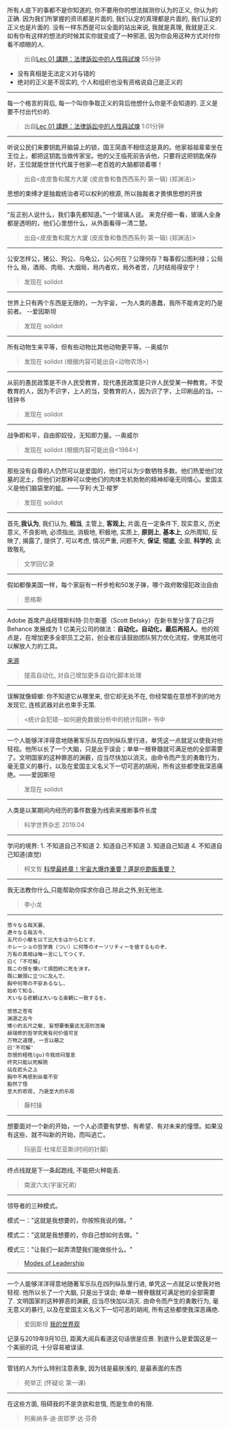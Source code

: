 所有人底下的事都不是你知道的,  你不要用你的想法揣测你认为的正义, 你认为的正确. 因为我们所掌握的资讯都是片面的, 我们认定的真理都是片面的, 我们认定的正义也是片面的. 没有一样东西是可以全面的站出来说, 我就是真理, 我就是正义. 如有你有这样的想法的时候其实你就变成了一种邪恶, 因为你会用这种方式对付你看不顺眼的人.

> 出自[Lec 01 講題：法律訴訟中的人性與試煉](https://www.youtube.com/watch?v=8ItyzvCKnps) 55分钟

* 没有真相是无法定义对与错的
* 绝对的正义是不现实的, 个人和组织也没有资格说自己是正义的
---

每一个格言的背后, 每一个叫你争取正义的背后他想什么你是不会知道的. 正义是要不付出代价的.

> 出自[Lec 01 講題：法律訴訟中的人性與試煉](https://www.youtube.com/watch?v=8ItyzvCKnps) 1:01分钟

---

听说公民们来要钥匙开脑袋上的锁，国王简直不相信这是真的。他家祖祖辈辈坐在王位上，都把这钥匙当做传家宝。他的父王临死前告诉他，只要将这把钥匙保存好，王位就能世世代代属于他家—老百姓的大脑都锁着哪！
> 出自<皮皮鲁和魔方大厦 (皮皮鲁和鲁西西系列·第一辑) (郑渊洁)>

思想的束缚才是独裁统治者可以权利的根源, 所以独裁者才畏惧思想的开放

---

“反正别人说什么，我们事先都知道。”一个玻璃人说。 来克仔细一看，玻璃人全身都是透明的，他们心里想什么，从外面看得一清二楚。
> 出自<皮皮鲁和魔方大厦 (皮皮鲁和鲁西西系列·第一辑) (郑渊洁)>
---

公安怎样公，猪公、狗公、乌龟公，公心何在？公理何存？每事假公图利禄；公局什么 局，酒局、肉局、大烟局，局内者欢，局外者苦，几时结局得安宁！

> 发现在 solidot

--- 

世界上只有两个东西是无限的，一为宇宙，一为人类的愚蠢，我所不能肯定的乃是前者。 --爱因斯坦

> 发现在 solidot

---

所有动物生来平等，但有些动物比其他动物更平等。--奥威尔

> 发现在 solidot (根据内容可能出自<动物农场>)

---
从前的愚民政策是不许人民受教育，现代愚民政策是只许人民受某一种教育。不受教育的人，因为不识字，上人的当，受教育的人，因为识了字，上印刷品的当。--钱钟书

> 发现在 solidot

---
战争即和平，自由即奴役，无知即力量。--奥威尔

> 发现在 solidot
(根据内容可能出自<1984>)


---

那些没有自尊的人仍然可以是爱国的，他们可以为少数牺牲多数。他们热爱他们坟墓的泥土，但他们对那种可以使他们的肉体生机勃勃的精神却毫无同情心。爱国主义是他们脑袋里的蛆。——亨利·大卫·梭罗

> 发现在 solidot
---


首先,**我认为**, 我们认为, **相当**, 主管上, **客观上**, 片面,在一定条件下, 现实意义, 历史意义, 不良影响, 必须指出, 消极地, 积极地, 实质上, **原则上**, **基本上**, 众所周知, 反映了, 揭露了, 提供了, 可以考虑, 情况严重, 问题不大, **保证**, **彻底**, 全面, **科学的**, 此致敬礼

> 文学回忆录

---
假如都像美国一样，每个家庭有一杆步枪和50发子弹，哪个政府敢侵犯政治自由

> 恩格斯


---

Adobe 首席产品经理斯科特·贝尔斯基（Scott Belsky）在新书里分享了自己将 Behance 发展成为 1 亿美元公司的做法：**自动化，自动化，最后再招人**。他的观点是，在增加更多全职员工之前，创业者应该鼓励团队努力优化流程，使用其他可以解放人力的工具。

[来源](https://techcrunch.cn/2019/02/12/how-to-prepare-for-an-investment-apocalypse)

> 提高自动化, 对自己增加更多自动化脚本处理

----

误解就像蟑螂: 你不知道它从哪里来, 但它却无处不在, 你经常能在意想不到的地方发现它, 连核武器对此也束手无策. 

> <统计会犯错--如何避免数据分析中的统计陷阱> 书中

----

一个人能够洋洋得意地随著军乐队在四列纵队里行进，单凭这一点就足以使我对他轻视。他所以长了一个大脑，只是出于误会；单单一根脊髓就可满足他的全部需要了。文明国家的这种罪恶的渊薮，应当尽快加以消灭。由命令而产生的勇敢行为，毫无意义的暴行，以及在爱国主义名义下一切可恶的胡闹，所有这些都使我深恶痛绝。——爱因斯坦

> 发现在 solidot
----

人类是以某期间内经历的事件数量为线索来推断事件长度

> 科学世界杂志 2019.04

-----
学问的境界:
    1. 不知道自己不知道
    2. 知道自己不知道
    3. 知道自己知道
    4. 不知道自己知道(直觉)

> 柯文哲 [科學最終章！宇宙大爆炸重要？還是吃飽飯重要？](https://www.youtube.com/watch?v=FUlYCJgLF7w)

-----

我无法教你什么,只能帮助你探求你自己.除此之外,别无他法. 

> 李小龙

-----
```
悠々なる哉天襄、
遼々なる哉古今、
五尺の小躯を以て比大をはからむとす、
ホレーショの哲学竟（つい）に何等のオーソリチィーを値するものぞ、
万有の真相は唯一言にしてつくす、
曰く「不可解」
我この恨を懐いて煩悶終に死を決す。
既に厳頭に立つに及んで、
胸中何等の不安あるなし、
始めて知る、
大いなる悲観は大いなる楽観に一致するを。
```

```
悠悠之苍穹
渊源之古今
矮小的五尺之躯, 妄想要衡量这无涯的浩瀚
赫瑞修的哲学究竟有何价值可言
万物之道理, 一言以蔽之
曰'不可解'
怨恨的桎梏(gu)令我烦闷窒息
终究只能以死解脱
站在岩头之上
胸中不再感到丝毫不安
豁然了悟
至大的悲观, 乃是至大的乐观
```

> 藤村操

-----
想要面对一个新的开始，一个人必须要有梦想、有希望、有对未来的憧憬。如果没有这些、就不叫新的开始，而叫逃亡。

> 玛丽亚·杜埃尼亚斯(时间的针脚)

-----
终点线就是下一条起跑线, 不能把火种能丢.

> 南波六太(宇宙兄弟)

-----
领导者的三种模式。

模式一："这就是我想要的，你按照我说的做。"

模式二："这就是我想要的，你自己想如何去做。"

模式三："让我们一起弄清楚我们能做些什么。"

> [Modes of Leadership](https://www.neobub.com/maybe/post/modes_of_leadership)

-----

一个人能够洋洋得意地随著军乐队在四列纵队里行进, 单凭这一点就足以使我对他轻视. 他所以长了一个大脑, 只是出于误会; 单单一根脊髓就可满足他的全部需要了. 文明国家的这种罪恶的渊薮, 应当尽快加以消灭. 由命令而产生的勇敢行为, 毫无意义的暴行, 以及在爱国主义名义下一切可恶的胡闹, 所有这些都使我深恶痛绝.

> 爱因斯坦 [我的世界观](https://book.douban.com/subject/30320887/)

记录与2019年9月10日, 距离大阅兵看道这句话很是应景. 到底什么是爱国这是一个美丽的词, 十分容易被误读. 

----

管钱的人为什么特别注意表象, 因为钱是最肤浅的, 是最表面的东西

> 苑举正 (怀疑论 第一课)

----

在这些方面, 阻碍我的不是贪欲和怠惰, 而是生命的有限.

> 列奥纳多·迪·皮耶罗·达·芬奇
